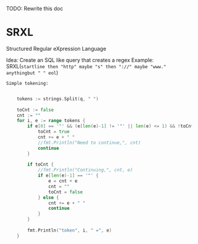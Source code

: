 TODO: Rewrite this doc

SRXL
====

Structured Regular eXpression Language

Idea:
  Create an SQL like query that creates a regex
    Example: SRXL(`startline then "http" maybe "s" then "://" maybe "www." anythingbut " " eol`)
    
	Simple tokening:
```go

	tokens := strings.Split(q, " ")
	
	toCnt := false
	cnt := ""
  	for i, e := range tokens {
  		if e[0] == '"' && (e[len(e)-1] != '"' || len(e) <= 1) && !toCnt {
  			toCnt = true
  			cnt += e + " "
  			//fmt.Println("Need to continue,", cnt)
  			continue
  		}
  		
  		if toCnt { 
  			//fmt.Println("Continuing,", cnt, e)
  			if e[len(e)-1] == '"' {
  				e = cnt + e
  				cnt = ""
  				toCnt = false
  			} else {
  				cnt += e + " "
  				continue
  			}
  		}
  			
  		fmt.Println("token", i, " =", e)
  	}
```
